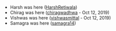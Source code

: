 - Harsh was here ([HarshRetiwala](https://github.com/harsh1454/))
- Chirag was here ([chiragwadhwa](https://github.com/chirag-w/) - Oct 12, 2019)
- Vishwas was here ([vishwasmittal](https://github.com/vishwasmittal/) - Oct 12, 2019)
- Samagra was here ([samagra14](https://github.com/samagra14))
